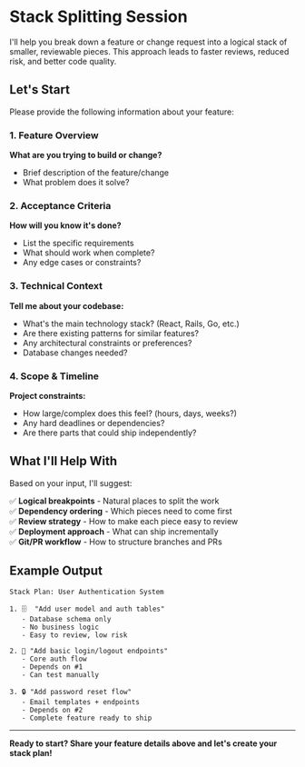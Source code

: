 # Stack Splitting Session

I'll help you break down a feature or change request into a logical stack of smaller, reviewable pieces. This approach leads to faster reviews, reduced risk, and better code quality.

## Let's Start

Please provide the following information about your feature:

### 1. Feature Overview
**What are you trying to build or change?**
- Brief description of the feature/change
- What problem does it solve?

### 2. Acceptance Criteria
**How will you know it's done?**
- List the specific requirements
- What should work when complete?
- Any edge cases or constraints?

### 3. Technical Context
**Tell me about your codebase:**
- What's the main technology stack? (React, Rails, Go, etc.)
- Are there existing patterns for similar features?
- Any architectural constraints or preferences?
- Database changes needed?

### 4. Scope & Timeline
**Project constraints:**
- How large/complex does this feel? (hours, days, weeks?)
- Any hard deadlines or dependencies?
- Are there parts that could ship independently?

## What I'll Help With

Based on your input, I'll suggest:

✅ **Logical breakpoints** - Natural places to split the work  
✅ **Dependency ordering** - Which pieces need to come first  
✅ **Review strategy** - How to make each piece easy to review  
✅ **Deployment approach** - What can ship incrementally  
✅ **Git/PR workflow** - How to structure branches and PRs  

## Example Output

```
Stack Plan: User Authentication System

1. 🗄️  "Add user model and auth tables" 
   - Database schema only
   - No business logic
   - Easy to review, low risk

2. 🔑 "Add basic login/logout endpoints"
   - Core auth flow
   - Depends on #1
   - Can test manually

3. 🔒 "Add password reset flow"  
   - Email templates + endpoints
   - Depends on #2
   - Complete feature ready to ship
```

---

**Ready to start? Share your feature details above and let's create your stack plan!**